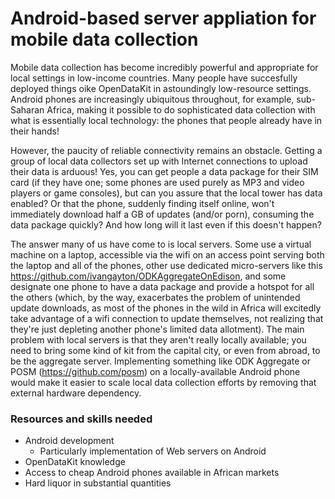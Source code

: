 # Android-based server appliation for mobile data collection

Mobile data collection has become incredibly powerful and appropriate for local settings in low-income countries. Many people have succesfully deployed things oike OpenDataKit in astoundingly low-resource settings. Android phones are increasingly ubiquitous throughout, for example, sub-Saharan Africa, making it possible to do sophisticated data collection with what is essentially local technology: the phones that people already have in their hands!

However, the paucity of reliable connectivity remains an obstacle. Getting a group of local data collectors set up with Internet connections to upload their data is arduous! Yes, you can get people a data package for their SIM card (if they have one; some phones are used purely as MP3 and video players or game consoles), but can you assure that the local tower has data enabled? Or that the phone, suddenly finding itself online, won't immediately download half a GB of updates (and/or porn), consuming the data package quickly? And how long will it last even if this doesn't happen?

The answer many of us have come to is local servers. Some use a virtual machine on a laptop, accessible via the wifi on an access point serving both the laptop and all of the phones, other use dedicated micro-servers like this https://github.com/ivangayton/ODKAggregateOnEdison, and some designate one phone to have a data package and provide a hotspot for all the others (which, by the way, exacerbates the problem of unintended update downloads, as most of the phones in the wild in Africa will excitedly take advantage of a wifi connection to update themselves, not realizing that they're just depleting another phone's limited data allotment). The main problem with local servers is that they aren't really locally available; you need to bring some kind of kit from the capital city, or even from abroad, to be the aggregate server. Implementing something like ODK Aggregate or POSM (https://github.com/posm) on a locally-available Android phone would make it easier to scale local data collection efforts by removing that external hardware dependency.

### Resources and skills needed
- Android development
  - Particularly implementation of Web servers on Android
- OpenDataKit knowledge
- Access to cheap Android phones available in African markets
- Hard liquor in substantial quantities
